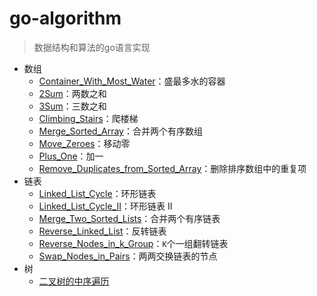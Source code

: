 # go-algorithm

> 数据结构和算法的go语言实现


* 数组
  * [Container_With_Most_Water](https://github.com/damiony/go-algorithm/blob/master/list/Container_With_Most_Water.md)：盛最多水的容器
  * [2Sum](https://github.com/damiony/go-algorithm/blob/master/list/2Sum.md)：两数之和
  * [3Sum](https://github.com/damiony/go-algorithm/blob/master/list/3Sum.md)：三数之和
  * [Climbing_Stairs](https://github.com/damiony/go-algorithm/blob/master/list/Climbing_Stairs.md)：爬楼梯
  * [Merge_Sorted_Array](https://github.com/damiony/go-algorithm/blob/master/list/Merge_Sorted_Array.md)：合并两个有序数组
  * [Move_Zeroes](https://github.com/damiony/go-algorithm/blob/master/list/Move_Zeroes.md)：移动零
  * [Plus_One](https://github.com/damiony/go-algorithm/blob/master/list/Plus_One.md)：加一
  * [Remove_Duplicates_from_Sorted_Array](https://github.com/damiony/go-algorithm/blob/master/list/Remove_Duplicates_from_Sorted_Array.md)：删除排序数组中的重复项
* 链表
  * [Linked_List_Cycle](https://github.com/damiony/go-algorithm/blob/master/linked_list/Linked_List_Cycle.md)：环形链表
  * [Linked_List_Cycle_II](https://github.com/damiony/go-algorithm/blob/master/linked_list/Linked_List_Cycle_II.md)：环形链表 II
  * [Merge_Two_Sorted_Lists](https://github.com/damiony/go-algorithm/blob/master/linked_list/Merge_Two_Sorted_Lists.md)：合并两个有序链表
  * [Reverse_Linked_List](https://github.com/damiony/go-algorithm/blob/master/linked_list/Reverse_Linked_List.md)：反转链表
  * [Reverse_Nodes_in_k_Group](https://github.com/damiony/go-algorithm/blob/master/linked_list/Reverse_Nodes_in_k_Group.md)：`K`个一组翻转链表
  * [Swap_Nodes_in_Pairs](https://github.com/damiony/go-algorithm/blob/master/linked_list/Swap_Nodes_in_Pairs.md)：两两交换链表的节点
* 树
  * [二叉树的中序遍历](https://github.com/damiony/go-algorithm/blob/master/%E4%BA%8C%E5%8F%89%E6%A0%91%E7%9A%84%E4%B8%AD%E5%BA%8F%E9%81%8D%E5%8E%86.md)